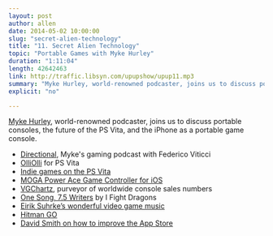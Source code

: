 ```yaml
---
layout: post
author: allen
date: 2014-05-02 10:00:00
slug: "secret-alien-technology"
title: "11. Secret Alien Technology"
topic: "Portable Games with Myke Hurley"
duration: "1:11:04"
length: 42642463
link: http://traffic.libsyn.com/upupshow/upup11.mp3
summary: "Myke Hurley, world-renowned podcaster, joins us to discuss portable consoles, the future of the PS Vita, and the iPhone as a portable game console."
explicit: "no"

---
```


[Myke Hurley](http://twitter.com/imyke), world-renowned podcaster, joins us to discuss portable consoles, the future of the PS Vita, and the iPhone as a portable game console.

- [Directional](http://5by5.tv/directional), Myke's gaming podcast with Federico Viticci
- [OlliOlli](http://www.playstation.com/en-us/games/olliolli-psvita) for PS Vita
- [Indie games on the PS Vita](http://us.playstation.com/psvita/indie/)
- [MOGA Power Ace Game Controller for iOS](http://store.apple.com/ca/product/HE449ZM/A/moga-ace-power-game-controller)
- [VGChartz](http://www.vgchartz.com/), purveyor of worldwide console sales numbers
- [One Song, 7.5 Writers](http://www.youtube.com/watch?v=daBA3btdVKQ) by I Fight Dragons
- [Eirik Suhrke’s wonderful video game music](http://phlogiston.bandcamp.com/)
- [Hitman GO](https://itunes.apple.com/us/app/hitman-go/id731645633?mt=8)
- [David Smith on how to improve the App Store](http://david-smith.org/blog/2014/04/16/towards-a-better-app-store/)

